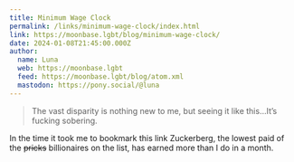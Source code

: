 ```yaml
---
title: Minimum Wage Clock
permalink: /links/minimum-wage-clock/index.html
link: https://moonbase.lgbt/blog/minimum-wage-clock/
date: 2024-01-08T21:45:00.000Z
author:
  name: Luna
  web: https://moonbase.lgbt
  feed: https://moonbase.lgbt/blog/atom.xml
  mastodon: https://pony.social/@luna
---
```


> The vast disparity is nothing new to me, but seeing it like this...It’s fucking sobering.

In the time it took me to bookmark this link Zuckerberg, the lowest paid of the ~~pricks~~ billionaires on the list, has earned more than I do in a month.